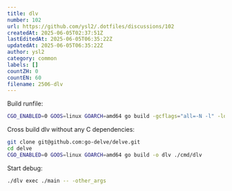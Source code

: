 ```yaml
---
title: dlv
number: 102
url: https://github.com/ysl2/.dotfiles/discussions/102
createdAt: 2025-06-05T02:37:51Z
lastEditedAt: 2025-06-05T06:35:22Z
updatedAt: 2025-06-05T06:35:22Z
author: ysl2
category: common
labels: []
countZH: 0
countEN: 60
filename: 2506-dlv
---
```


Build runfile:

```bash
CGO_ENABLED=0 GOOS=linux GOARCH=amd64 go build -gcflags="all=-N -l" -ldflags="-s -w" -o main main.go
```

Cross build dlv without any C dependencies:

```bash
git clone git@github.com:go-delve/delve.git
cd delve
CGO_ENABLED=0 GOOS=linux GOARCH=amd64 go build -o dlv ./cmd/dlv
```

Start debug:

```bash
./dlv exec ./main -- -other_args
```
